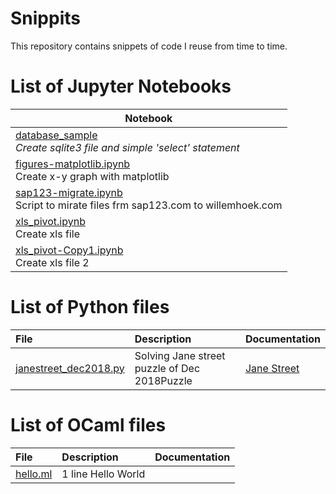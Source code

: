 # Snippits

This repository contains snippets of code I reuse from time to time.

# List of Jupyter Notebooks

|Notebook|
|------|
|[database_sample](https://github.com/whoek/snippits/blob/master/ipynb/database_sample.ipynb)<br>*Create sqlite3 file and simple 'select' statement*|
|[figures-matplotlib.ipynb](https://github.com/whoek/snippits/blob/master/ipynb/figures-matplotlib.ipynb)<br>Create x-y graph with matplotlib|
|[sap123-migrate.ipynb](https://github.com/whoek/snippits/blob/master/ipynb/sap123-migrate.ipynb)<br>Script to mirate files frm sap123.com to willemhoek.com|
|[xls_pivot.ipynb](https://github.com/whoek/snippits/blob/master/ipynb/xls_pivot.ipynb)<br>Create xls file|
|[xls_pivot-Copy1.ipynb](https://github.com/whoek/snippits/blob/master/ipynb/xls_pivot-Copy1.ipynb)<br>Create xls file 2|

# List of Python files

| **File** | **Description** | **Documentation**|
|:--------|:-------------------|----|
|[janestreet_dec2018.py](https://github.com/whoek/snippits/blob/master/py/janestreet_dec2018.py)|Solving Jane street puzzle of Dec 2018Puzzle  |[Jane Street](https://www.janestreet.com/puzzles/block-party-2/)|

# List of OCaml files

| **File** | **Description** | **Documentation**|
|:--------|:-------------------|----|
|[hello.ml](https://github.com/whoek/snippits/blob/master/ml/hello.ml) | 1 line Hello World |  |
